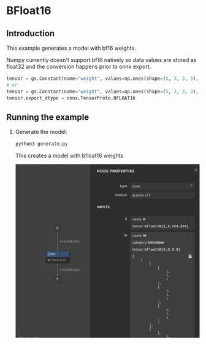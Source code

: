 # BFloat16

## Introduction

This example generates a model with bf16 weights.

Numpy currently doesn't support bf16 natively so data values are stored as float32 and the conversion happens prior to onnx export.
```python
tensor = gs.Constant(name="weight", values=np.ones(shape=(5, 3, 3, 3), dtype=np.float32), export_dtype=onnx.TensorProto.BFLOAT16)
# or
tensor = gs.Constant(name="weight", values=np.ones(shape=(5, 3, 3, 3), dtype=np.float32))
tensor.export_dtype = onnx.TensorProto.BFLOAT16

```

## Running the example

1. Generate the model:
    ```bash
    python3 generate.py
    ```

    This creates a model with bfloat16 weights

    ![../resources/12_bf16.onnx.png](../resources/12_bf16.onnx.png)

